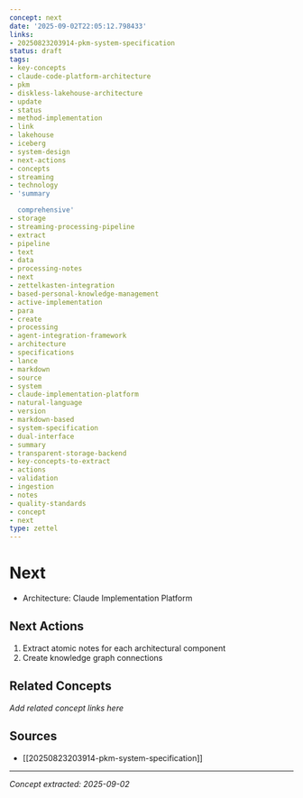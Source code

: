 ```yaml
---
concept: next
date: '2025-09-02T22:05:12.798433'
links:
- 20250823203914-pkm-system-specification
status: draft
tags:
- key-concepts
- claude-code-platform-architecture
- pkm
- diskless-lakehouse-architecture
- update
- status
- method-implementation
- link
- lakehouse
- iceberg
- system-design
- next-actions
- concepts
- streaming
- technology
- 'summary

  comprehensive'
- storage
- streaming-processing-pipeline
- extract
- pipeline
- text
- data
- processing-notes
- next
- zettelkasten-integration
- based-personal-knowledge-management
- active-implementation
- para
- create
- processing
- agent-integration-framework
- architecture
- specifications
- lance
- markdown
- source
- system
- claude-implementation-platform
- natural-language
- version
- markdown-based
- system-specification
- dual-interface
- summary
- transparent-storage-backend
- key-concepts-to-extract
- actions
- validation
- ingestion
- notes
- quality-standards
- concept
- next
type: zettel
---
```


# Next

- Architecture: Claude Implementation Platform

## Next Actions
1. Extract atomic notes for each architectural component
2. Create knowledge graph connections

## Related Concepts

*Add related concept links here*

## Sources

- [[20250823203914-pkm-system-specification]]

---
*Concept extracted: 2025-09-02*
